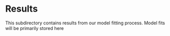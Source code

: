 # Results

This subdirectory contains results from our model fitting process. Model fits will be primarily stored here